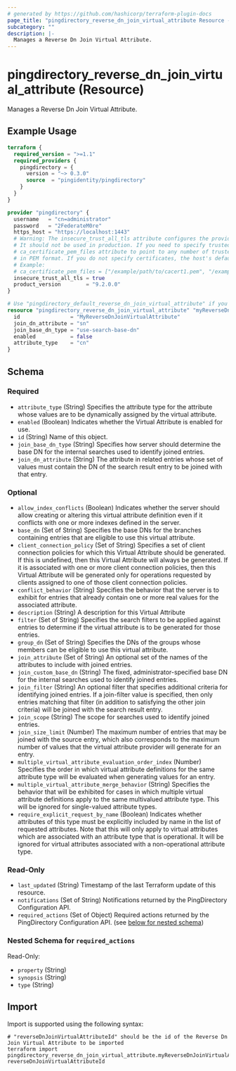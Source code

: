 ```yaml
---
# generated by https://github.com/hashicorp/terraform-plugin-docs
page_title: "pingdirectory_reverse_dn_join_virtual_attribute Resource - terraform-provider-pingdirectory"
subcategory: ""
description: |-
  Manages a Reverse Dn Join Virtual Attribute.
---
```


# pingdirectory_reverse_dn_join_virtual_attribute (Resource)

Manages a Reverse Dn Join Virtual Attribute.

## Example Usage

```terraform
terraform {
  required_version = ">=1.1"
  required_providers {
    pingdirectory = {
      version = "~> 0.3.0"
      source  = "pingidentity/pingdirectory"
    }
  }
}

provider "pingdirectory" {
  username   = "cn=administrator"
  password   = "2FederateM0re"
  https_host = "https://localhost:1443"
  # Warning: The insecure_trust_all_tls attribute configures the provider to trust any certificate presented by the PingDirectory server.
  # It should not be used in production. If you need to specify trusted CA certificates, use the
  # ca_certificate_pem_files attribute to point to any number of trusted CA certificate files
  # in PEM format. If you do not specify certificates, the host's default root CA set will be used.
  # Example:
  # ca_certificate_pem_files = ["/example/path/to/cacert1.pem", "/example/path/to/cacert2.pem"]
  insecure_trust_all_tls = true
  product_version        = "9.2.0.0"
}

# Use "pingdirectory_default_reverse_dn_join_virtual_attribute" if you are adopting existing configuration from the PingDirectory server into Terraform
resource "pingdirectory_reverse_dn_join_virtual_attribute" "myReverseDnJoinVirtualAttribute" {
  id                = "MyReverseDnJoinVirtualAttribute"
  join_dn_attribute = "sn"
  join_base_dn_type = "use-search-base-dn"
  enabled           = false
  attribute_type    = "cn"
}
```

<!-- schema generated by tfplugindocs -->
## Schema

### Required

- `attribute_type` (String) Specifies the attribute type for the attribute whose values are to be dynamically assigned by the virtual attribute.
- `enabled` (Boolean) Indicates whether the Virtual Attribute is enabled for use.
- `id` (String) Name of this object.
- `join_base_dn_type` (String) Specifies how server should determine the base DN for the internal searches used to identify joined entries.
- `join_dn_attribute` (String) The attribute in related entries whose set of values must contain the DN of the search result entry to be joined with that entry.

### Optional

- `allow_index_conflicts` (Boolean) Indicates whether the server should allow creating or altering this virtual attribute definition even if it conflicts with one or more indexes defined in the server.
- `base_dn` (Set of String) Specifies the base DNs for the branches containing entries that are eligible to use this virtual attribute.
- `client_connection_policy` (Set of String) Specifies a set of client connection policies for which this Virtual Attribute should be generated. If this is undefined, then this Virtual Attribute will always be generated. If it is associated with one or more client connection policies, then this Virtual Attribute will be generated only for operations requested by clients assigned to one of those client connection policies.
- `conflict_behavior` (String) Specifies the behavior that the server is to exhibit for entries that already contain one or more real values for the associated attribute.
- `description` (String) A description for this Virtual Attribute
- `filter` (Set of String) Specifies the search filters to be applied against entries to determine if the virtual attribute is to be generated for those entries.
- `group_dn` (Set of String) Specifies the DNs of the groups whose members can be eligible to use this virtual attribute.
- `join_attribute` (Set of String) An optional set of the names of the attributes to include with joined entries.
- `join_custom_base_dn` (String) The fixed, administrator-specified base DN for the internal searches used to identify joined entries.
- `join_filter` (String) An optional filter that specifies additional criteria for identifying joined entries. If a join-filter value is specified, then only entries matching that filter (in addition to satisfying the other join criteria) will be joined with the search result entry.
- `join_scope` (String) The scope for searches used to identify joined entries.
- `join_size_limit` (Number) The maximum number of entries that may be joined with the source entry, which also corresponds to the maximum number of values that the virtual attribute provider will generate for an entry.
- `multiple_virtual_attribute_evaluation_order_index` (Number) Specifies the order in which virtual attribute definitions for the same attribute type will be evaluated when generating values for an entry.
- `multiple_virtual_attribute_merge_behavior` (String) Specifies the behavior that will be exhibited for cases in which multiple virtual attribute definitions apply to the same multivalued attribute type. This will be ignored for single-valued attribute types.
- `require_explicit_request_by_name` (Boolean) Indicates whether attributes of this type must be explicitly included by name in the list of requested attributes. Note that this will only apply to virtual attributes which are associated with an attribute type that is operational. It will be ignored for virtual attributes associated with a non-operational attribute type.

### Read-Only

- `last_updated` (String) Timestamp of the last Terraform update of this resource.
- `notifications` (Set of String) Notifications returned by the PingDirectory Configuration API.
- `required_actions` (Set of Object) Required actions returned by the PingDirectory Configuration API. (see [below for nested schema](#nestedatt--required_actions))

<a id="nestedatt--required_actions"></a>
### Nested Schema for `required_actions`

Read-Only:

- `property` (String)
- `synopsis` (String)
- `type` (String)

## Import

Import is supported using the following syntax:

```shell
# "reverseDnJoinVirtualAttributeId" should be the id of the Reverse Dn Join Virtual Attribute to be imported
terraform import pingdirectory_reverse_dn_join_virtual_attribute.myReverseDnJoinVirtualAttribute reverseDnJoinVirtualAttributeId
```
